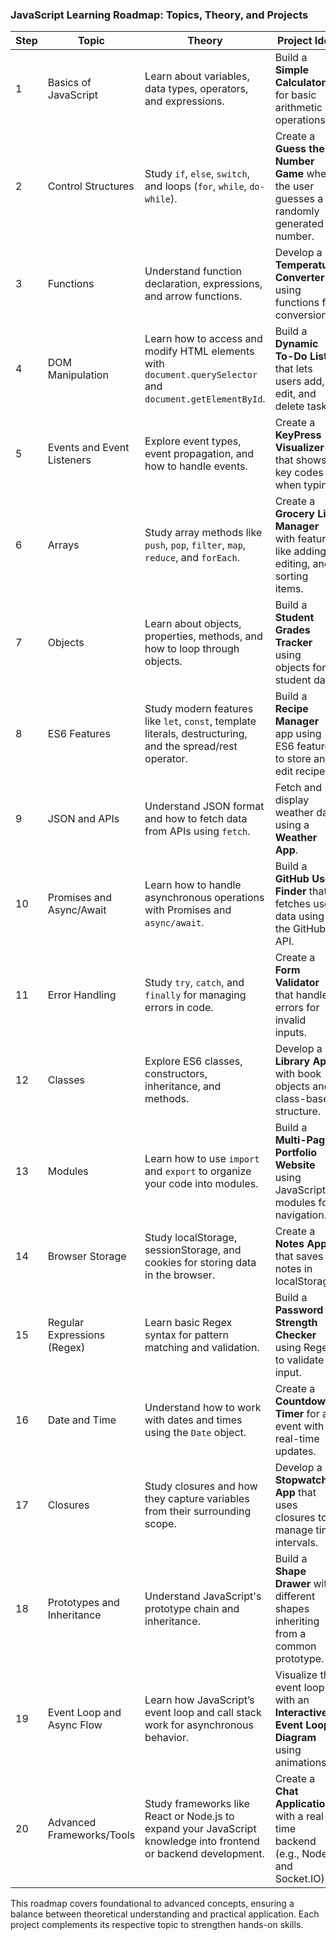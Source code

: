 ### JavaScript Learning Roadmap: Topics, Theory, and Projects  

| **Step** | **Topic**                  | **Theory**                                                                                                                                             | **Project Idea**                                                                                  |
|----------|----------------------------|---------------------------------------------------------------------------------------------------------------------------------------------------------|---------------------------------------------------------------------------------------------------|
| 1        | Basics of JavaScript       | Learn about variables, data types, operators, and expressions.                                                                                         | Build a **Simple Calculator** for basic arithmetic operations.                                   |
| 2        | Control Structures         | Study `if`, `else`, `switch`, and loops (`for`, `while`, `do-while`).                                                                                   | Create a **Guess the Number Game** where the user guesses a randomly generated number.           |
| 3        | Functions                  | Understand function declaration, expressions, and arrow functions.                                                                                      | Develop a **Temperature Converter** using functions for conversions.                            |
| 4        | DOM Manipulation           | Learn how to access and modify HTML elements with `document.querySelector` and `document.getElementById`.                                               | Build a **Dynamic To-Do List** that lets users add, edit, and delete tasks.                      |
| 5        | Events and Event Listeners | Explore event types, event propagation, and how to handle events.                                                                                       | Create a **KeyPress Visualizer** that shows key codes when typing.                               |
| 6        | Arrays                     | Study array methods like `push`, `pop`, `filter`, `map`, `reduce`, and `forEach`.                                                                       | Create a **Grocery List Manager** with features like adding, editing, and sorting items.         |
| 7        | Objects                    | Learn about objects, properties, methods, and how to loop through objects.                                                                              | Build a **Student Grades Tracker** using objects for student data.                               |
| 8        | ES6 Features               | Study modern features like `let`, `const`, template literals, destructuring, and the spread/rest operator.                                              | Build a **Recipe Manager** app using ES6 features to store and edit recipes.                     |
| 9        | JSON and APIs              | Understand JSON format and how to fetch data from APIs using `fetch`.                                                                                   | Fetch and display weather data using a **Weather App**.                                          |
| 10       | Promises and Async/Await   | Learn how to handle asynchronous operations with Promises and `async/await`.                                                                            | Build a **GitHub User Finder** that fetches user data using the GitHub API.                      |
| 11       | Error Handling             | Study `try`, `catch`, and `finally` for managing errors in code.                                                                                        | Create a **Form Validator** that handles errors for invalid inputs.                              |
| 12       | Classes                    | Explore ES6 classes, constructors, inheritance, and methods.                                                                                           | Develop a **Library App** with book objects and class-based structure.                           |
| 13       | Modules                    | Learn how to use `import` and `export` to organize your code into modules.                                                                              | Build a **Multi-Page Portfolio Website** using JavaScript modules for navigation.                |
| 14       | Browser Storage            | Study localStorage, sessionStorage, and cookies for storing data in the browser.                                                                        | Create a **Notes App** that saves notes in localStorage.                                         |
| 15       | Regular Expressions (Regex)| Learn basic Regex syntax for pattern matching and validation.                                                                                           | Build a **Password Strength Checker** using Regex to validate input.                             |
| 16       | Date and Time              | Understand how to work with dates and times using the `Date` object.                                                                                    | Create a **Countdown Timer** for an event with real-time updates.                                |
| 17       | Closures                   | Study closures and how they capture variables from their surrounding scope.                                                                             | Develop a **Stopwatch App** that uses closures to manage time intervals.                         |
| 18       | Prototypes and Inheritance | Understand JavaScript's prototype chain and inheritance.                                                                                                | Build a **Shape Drawer** with different shapes inheriting from a common prototype.               |
| 19       | Event Loop and Async Flow  | Learn how JavaScript’s event loop and call stack work for asynchronous behavior.                                                                         | Visualize the event loop with an **Interactive Event Loop Diagram** using animations.            |
| 20       | Advanced Frameworks/Tools  | Study frameworks like React or Node.js to expand your JavaScript knowledge into frontend or backend development.                                         | Create a **Chat Application** with a real-time backend (e.g., Node.js and Socket.IO).            |

This roadmap covers foundational to advanced concepts, ensuring a balance between theoretical understanding and practical application. Each project complements its respective topic to strengthen hands-on skills.
